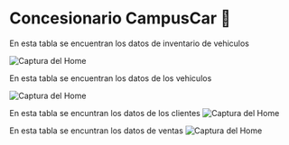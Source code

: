 # Concesionario CampusCar 🚗


En esta tabla se encuentran los datos de inventario de vehiculos

![Captura del Home](https://github.com/user-attachments/assets/96c79174-be8b-4062-9a08-0c5c215c18ef)

En esta tabla se  encuentran los datos de los vehiculos

![Captura del Home](https://github.com/user-attachments/assets/79d0dfb4-4f25-4945-826d-3b695270ae66)

En esta tabla se encuntran los datos de los clientes 
![Captura del Home](https://github.com/user-attachments/assets/d22044dc-17f1-4c23-8c94-877f066f3a2e)

En esta tabla se encuntran los datos de ventas
![Captura del Home](https://github.com/user-attachments/assets/9e6ee82c-c439-42d1-8289-f17d87f8f94f)

